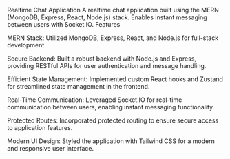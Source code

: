 Realtime Chat Application
A realtime chat application built using the MERN (MongoDB, Express, React, Node.js) stack. Enables instant messaging between users with Socket.IO.
Features

MERN Stack: Utilized MongoDB, Express, React, and Node.js for full-stack development.

Secure Backend: Built a robust backend with Node.js and Express, providing RESTful APIs for user authentication and message handling.

Efficient State Management: Implemented custom React hooks and Zustand for streamlined state management in the frontend.

Real-Time Communication: Leveraged Socket.IO for real-time communication between users, enabling instant messaging functionality.

Protected Routes: Incorporated protected routing to ensure secure access to application features.

Modern UI Design: Styled the application with Tailwind CSS for a modern and responsive user interface.
